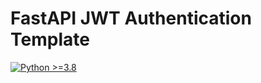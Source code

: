# FastAPI JWT Authentication Template
[![Python >=3.8](https://img.shields.io/badge/python->=3.8-blue.svg)](https://www.python.org)